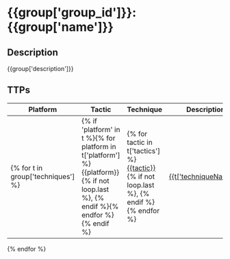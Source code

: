 # {{group['group_id']}}:{{group['name']}}

## Description

{{group['description']}}

## TTPs

|Platform|Tactic|Technique|Description|Data Sources|
|---|---|---|---|---|
{% for t in group['techniques'] %}|{% if 'platform' in t %}{% for platform in t['platform'] %}{{platform}}{% if not loop.last %}, {% endif %}{% endfor %}{% endif %}|{% for tactic in t['tactics'] %}[{{tactic}}](https://attack.mitre.org/tactics/{{tactic}}/){% if not loop.last %}, {% endif %}{% endfor %} |[{{t['techniqueName']}}](https://attack.mitre.org/techniques/{{t['techniqueId']}}/) |{{t['relationshipComment']}} |{% if 'dataSources' in t %}{% for dataSource in t['dataSources'] %}{{dataSource}}{% if not loop.last %}, {% endif %}{% endfor %}{% endif %}|
{% endfor %}
